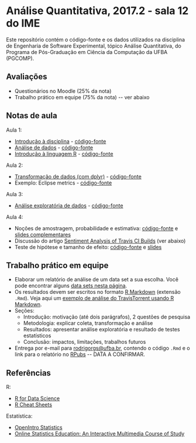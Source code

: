 # Análise Quantitativa, 2017.2 - sala 12 do IME

Este repositório contém o código-fonte e os dados utilizados na disciplina de Engenharia de Software Experimental, tópico Análise Quantitativa, do Programa de Pós-Graduação em Ciência da Computação da UFBA (PGCOMP).

## Avaliações

- Questionários no Moodle (25% da nota)
- Trabalho prático em equipe (75% da nota) -- ver abaixo

## Notas de aula

Aula 1:

* [Introdução à disciplina](http://rpubs.com/rodrigorgs/intro) - [código-fonte](slides/intro.Rmd)
* [Análise de dados](http://rpubs.com/rodrigorgs/processo) - [código-fonte](slides/processo.Rmd)
* [Introdução à linguagem R](http://rpubs.com/rodrigorgs/intro-R_) - [código-fonte](slides/intro-R.Rmd)

Aula 2:

* [Transformação de dados (com dplyr)](http://rpubs.com/rodrigorgs/transformacao) - [código-fonte](slides/transformacao.Rmd)
* Exemplo: Eclipse metrics - [código-fonte](slides/eclipse-metrics.Rmd)

Aula 3:

* [Análise exploratória de dados](http://rpubs.com/rodrigorgs/eda) - [código-fonte](slides/eda.Rmd)

Aula 4:

* Noções de amostragem, probabilidade e estimativa: [código-fonte](slides/estimativa.Rmd) e [slides complementares](https://docs.google.com/presentation/d/1H4_XZRhjrZnxABet_IXejwPu72e3XlgNoOgZtFrp6oM/edit?usp=sharing)
* Discussão do artigo [Sentiment Analysis of Travis CI Builds](https://rodrigorgs.github.io/files/msr2017-rodrigo.pdf) (ver abaixo)
* Teste de hipótese e tamanho de efeito: [código-fonte](slides/inferencia.Rmd) e [slides](http://rpubs.com/rodrigorgs/inferencia)

## Trabalho prático em equipe

- Elaborar um relatório de análise de um data set a sua escolha. Você pode encontrar alguns [data sets nesta página](https://rodrigorgs.github.io/msr-datasets).
- Os resultados devem ser escritos no formato [R Markdown](http://rmarkdown.rstudio.com/) (extensão `.Rmd`). Veja aqui um [exemplo de análise do TravisTorrent usando R Markdown](https://raw.githubusercontent.com/rodrigorgs/analise-quantitativa/master/slides/exemplo-travis.Rmd).
- Seções:
  - Introdução: motivação (até dois parágrafos), 2 questões de pesquisa
  - Metodologia: explicar coleta, transformação e análise
  - Resultados: apresentar análise exploratória e resultado de testes estatísticos
  - Conclusão: impactos, limitações, trabalhos futuros
- Entrega por e-mail para <rodrigorgs@ufba.br>, contendo o código `.Rmd` e o link para o relatório no [RPubs](https://rpubs.com/) -- DATA A CONFIRMAR.

## Referências

R:

- [R for Data Science](http://r4ds.had.co.nz/)
- [R Cheat Sheets](https://www.rstudio.com/resources/cheatsheets/)

Estatística:

- [OpenIntro Statistics](https://www.openintro.org/stat/)
- [Online Statistics Education: An Interactive Multimedia Course of Study](http://onlinestatbook.com/)

